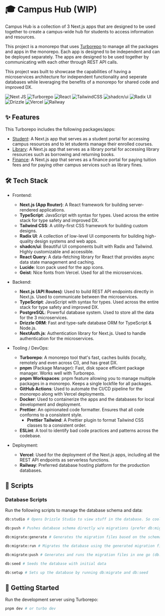 # 🎓 Campus Hub (WIP)

Campus Hub is a collection of 3 Next.js apps that are designed to be used together to create a campus-wide hub for students to access information and resources.

This project is a monorepo that uses [Turborepo](https://turbo.build//) to manage all the packages and apps in the monorepo. Each app is designed to be independent and can be deployed separately. The apps are designed to be used together by communicating with each other through REST API calls.

This project was built to showcase the capabilities of having a microservices architecture for independent functionality and seperate databases while leveraging the benefits of a monorepo for shared code and improved DX.

![Next JS](https://img.shields.io/badge/Next-black?style=for-the-badge&logo=next.js&logoColor=white)
![Turborepo](https://img.shields.io/badge/Turborepo-black?style=for-the-badge&logo=Turborepo&logoColor=white)
![React](https://img.shields.io/badge/react-black?style=for-the-badge&logo=react&logoColor=%2361DAFB)
![TailwindCSS](https://img.shields.io/badge/tailwindcss-black?style=for-the-badge&logo=tailwind-css&logoColor=2338B2AC)
![shadcn/ui](https://img.shields.io/badge/shadcn/ui-black?style=for-the-badge&logo=shadcnui&logoColor=white)
![Radix UI](https://img.shields.io/badge/radix-black?style=for-the-badge&logo=radix-ui&logoColor=white)
![Drizzle](https://img.shields.io/badge/Drizzle-black?style=for-the-badge&logo=Drizzle&logoColor=#CFF66C)
![Vercel](https://img.shields.io/badge/Vercel-black?style=for-the-badge&logo=vercel&logoColor=white)
![Railway](https://img.shields.io/badge/Railway-black?style=for-the-badge&logo=Railway&logoColor=white)

## ✨ Features

This Turborepo includes the following packages/apps:

- [Student](https://campus-hub-student.vercel.app): A Next.js app that serves as a student portal for accessing campus resources and to let students manage their enrolled courses.
- [Library](https://campus-hub-library.vercel.app): A Next.js app that serves as a library portal for accessing library resources such as borrowing and returning books.
- [Finance](https://campus-hub-finance.vercel.app): A Next.js app that serves as a finance portal for paying tuition fees and for paying other campus services such as library fines.

## 🛠️ Tech Stack

- Frontend:

  - **Next.js (App Router)**: A React framework for building server-rendered applications.
  - **TypeScript**: JavaScript with syntax for types. Used across the entire stack for type safety and improved DX.
  - **Tailwind CSS**: A utility-first CSS framework for building custom designs.
  - **Radix UI**: A collection of low-level UI components for building high-quality design systems and web apps.
  - **shadcn/ui**: Beautiful UI components built with Radix and Tailwind. Highly customizable and accessible.
  - **React Query**: A data-fetching library for React that provides async data state management and caching.
  - **Lucide**: Icon pack used for the app icons.
  - **Geist**: Nice fonts from Vercel. Used for all the microservices.

- Backend:

  - **Next.js (API Routes)**: Used to build REST API endpoints directly in Next.js. Used to communicate between the microservices.
  - **TypeScript**: JavaScript with syntax for types. Used across the entire stack for type safety and improved DX.
  - **PostgreSQL**: Powerful database system. Used to store all the data for the 3 microservices.
  - **Drizzle ORM**: Fast and type-safe database ORM for TypeScript & Node.js.
  - **NextAuth.js**: Authentication library for Next.js. Used to handle authentication for the microservices.

- Tooling / DevOps:

  - **Turborepo**: A monorepo tool that's fast, caches builds (locally, remotely and even across CI), and has great DX.
  - **pnpm** (Package Manager): Fast, disk space efficient package manager. Works well with Turborepo.
  - **pnpm Workspaces**: pnpm feature allowing you to manage multiple packages in a monorepo. Keeps a single lockfile for all packages.
  - **GitHub Actions**: Used to automate the CI/CD pipeline for the monorepo along with Vercel deployments.
  - **Docker**: Used to containerize the apps and the databases for local development and deployment.
  - **Prettier**: An opinionated code formatter. Ensures that all code conforms to a consistent style.
    - **Prettier Tailwind**: A Prettier plugin to format Tailwind CSS classes to a consistent order.
  - **ESLint**: A tool to identify bad code practices and patterns across the codebase.

- Deployment:
  - **Vercel**: Used for the deployment of the Next.js apps, including all the REST API endpoints as serverless functions.
  - **Railway**: Preferred database hosting platform for the production databases.

## 📜 Scripts

### Database Scripts

Run the following scripts to manage the database schema and data:

```sh
db:studio # Opens Drizzle Studio to view stuff in the database. So cool!
```

```sh
db:push # Pushes database schema directly w/o migrations (prefer db:migrate)
```

```sh
db:migrate:generate # Generates the migration files based on the schema changes
```

```sh
db:migrate:run # Migrates the database using the generated migration files (from db:generate)
```

```sh
db:migrate:push # Generates and runs the migration files in one go (db:generate + db:migrate)
```

```sh
db:seed # Seeds the database with initial data
```

```sh
db:setup # Sets up the database by running db:migrate and db:seed
```

## 🚀 Getting Started

Run the development server using Turborepo:

```bash
pnpm dev # or turbo dev
```

